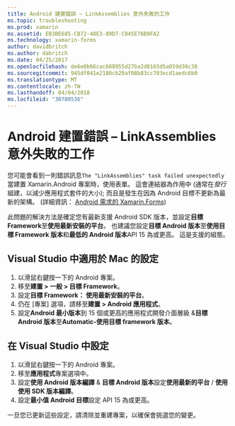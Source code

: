 ```yaml
---
title: Android 建置錯誤 – LinkAssemblies 意外失敗的工作
ms.topic: troubleshooting
ms.prod: xamarin
ms.assetid: EB3BE685-CB72-48E3-89D7-C845E76B9FA2
ms.technology: xamarin-forms
author: davidbritch
ms.author: dabritch
ms.date: 04/25/2017
ms.openlocfilehash: de6e0b66cac688955d27ba2d0165d5a059d36c38
ms.sourcegitcommit: 945df041e2180cb20af08b83cc703ecd1aedc6b0
ms.translationtype: MT
ms.contentlocale: zh-TW
ms.lasthandoff: 04/04/2018
ms.locfileid: "30789536"
---
```

# <a name="android-build-error--the-linkassemblies-task-failed-unexpectedly"></a>Android 建置錯誤 – LinkAssemblies 意外失敗的工作

您可能會看到一則錯誤訊息`The "LinkAssemblies" task failed unexpectedly`當建置 Xamarin.Android 專案時，使用表單。 這會連結器為作用中 (通常在*發行*組建，以減少應用程式套件的大小); 而且是發生在因為 Android 目標不更新為最新的架構。 (詳細資訊： [Android 需求的 Xamarin.Forms](~/xamarin-forms/get-started/installation.md#android))

此問題的解決方法是確定您有最新支援 Android SDK 版本，並設定**目標 Framework**至**使用最新安裝的平台**。 也建議您設定**目標 Android 版本**至**使用目標 Framework 版本**和**最低的 Android 版本**API 15 為或更高。 這是支援的組態。

## <a name="setting-in-visual-studio-for-mac"></a>Visual Studio 中適用於 Mac 的設定

1.  以滑鼠右鍵按一下的 Android 專案。
2.  移至**建置 > 一般 > 目標 Framework**。
3.  設定**目標 Framework： 使用最新安裝的平台**。
4.  仍在 [專案] 選項，請移至**建置 > Android 應用程式**。
5.  設定**Android 最小版本**到 15 個或更高的應用程式開發介面層級 &**目標 Android 版本**至**Automatic-使用目標 framework 版本**。

## <a name="setting-in-visual-studio"></a>在 Visual Studio 中設定

1.  以滑鼠右鍵按一下的 Android 專案。
2.  移至**應用程式**專案選項中。
3.  設定**使用 Android 版本編譯** & **目標 Android 版本**設定**使用最新的平台** / **使用使用 SDK 版本編譯**。
4.  設定**最小值 Android 目標**設定 API 15 為或更高。

一旦您已更新這些設定，請清除並重建專案，以確保會挑選您的變更。

